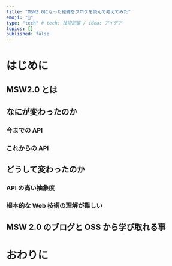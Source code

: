 ```yaml
---
title: "MSW2.0になった経緯をブログを読んで考えてみた"
emoji: "📌"
type: "tech" # tech: 技術記事 / idea: アイデア
topics: []
published: false
---
```


# はじめに

## MSW2.0 とは

## なにが変わったのか

### 今までの API

### これからの API

## どうして変わったのか

### API の高い抽象度

### 根本的な Web 技術の理解が難しい

## MSW 2.0 のブログと OSS から学び取れる事

# おわりに
